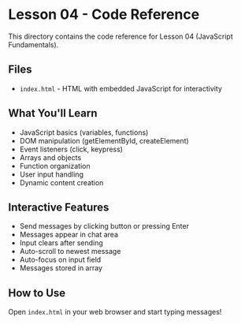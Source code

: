 # Lesson 04 - Code Reference

This directory contains the code reference for Lesson 04 (JavaScript Fundamentals).

## Files

- `index.html` - HTML with embedded JavaScript for interactivity

## What You'll Learn

- JavaScript basics (variables, functions)
- DOM manipulation (getElementById, createElement)
- Event listeners (click, keypress)
- Arrays and objects
- Function organization
- User input handling
- Dynamic content creation

## Interactive Features

- Send messages by clicking button or pressing Enter
- Messages appear in chat area
- Input clears after sending
- Auto-scroll to newest message
- Auto-focus on input field
- Messages stored in array

## How to Use

Open `index.html` in your web browser and start typing messages!
